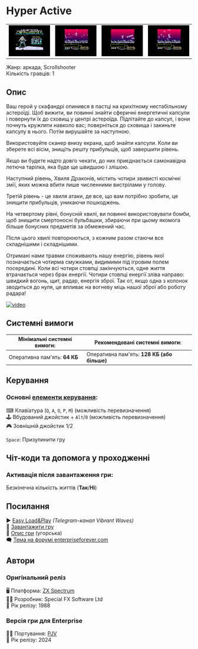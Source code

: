# Hyper Active

| | | | |
| --- | --- | --- | --- |
|![screen1](screenshots/scrn_hyperactive_1.png)|![screen2](screenshots/scrn_hyperactive_2.png)|![screen3](screenshots/scrn_hyperactive_3.png)|![screen4](screenshots/scrn_hyperactive_4.png)|

Жанр: аркада, Scrollshooter  
Кількість гравців: 1

## Опис

Ваш герой у скафандрі опинився в пастці на крихітному нестабільному астероїді. Щоб вижити, ви повинні знайти сферичні енергетичні капсули і повернути їх до сховищ у центрі астероїда. Підлітайте до капсул, і вони почнуть кружляти навколо вас; поверніться до сховища і закиньте капсулу в нього. Потім вирушайте за наступною.

Використовуйте сканер внизу екрана, щоб знайти капсули. Коли ви зберете всі вісім, знищіть решту прибульців, щоб завершити рівень.

Якщо ви будете надто довго чекати, до них приєднається самонавідна летюча тарілка, яка буде ще швидшою і злішою.

Наступний рівень, Хвиля Драконів, містить чотири звивисті космічні змії, яких можна вбити лише численними вистрілами у голову.

Третій рівень - це хвиля атаки, де все, що вам потрібно зробити, це знищити прибульців, уникаючи пошкоджень.

На четвертому рівні, бонусній хвилі, ви повинні використовувати бомби, щоб знищити смертоносні бульбашки, збираючи при цьому якомога більше бонусних предметів за обмежений час.

Після цього хвилі повторюються, з кожним разом стаючи все складнішими і складнішими.

Отримані нами травми споживають нашу енергію, рівень якої позначається чотирма смужками, видимими під ігровим полем посередині. Коли всі чотири стовпці закінчуються, одне життя втрачається через брак енергії. Чотири стовпці енергії зліва направо: швидкий вогонь, щит, радар, енергія зброї. Так от, якщо одна з колонок зводиться до нуля, це впливає на вогневу міць нашої зброї або роботу радара!

[![video](https://img.youtube.com/vi/DDGrmMSlA0s/0.jpg)](https://www.youtube.com/watch?v=DDGrmMSlA0s)

## Системні вимоги

|Мінімальні системні вимоги:|Рекомендовані системні вимоги:|
|---------------------------|------------------------------|
|Оперативна пам'ять: **64 КБ**|Оперативна пам'ять: **128 КБ (або більше)**|  

## Керування
### Основні [елементи керування](../controllers.md): 
⌨ Клавіатура (`Q`, `A`, `O`, `P`, `M`) (можливість перевизначення)  
🕹 Вбудований джойстик + `Alt`/`0` (можливість перевизначення)  
🎮 Зовнішній джойстик 1/2  

`Space`: Призупинити гру

## Чіт-коди та допомога у проходженні
### Активація після завантаження гри:
Безкінечна кількість життів (**Так**/**Ні**)

## Посилання

▶ [Easy Load&Play](https://t.me/EP128k_Load_n_Play/738) *(Telegram-канал Vibrant Waves)*  
💾 [Завантажити гру](http://www.ep128.hu/Ep_Games/Prg/Hyper_Active.rar)  
📃 [Опис гри](http://www.ep128.hu/Games/Hyper_Active.htm) (угорська)  
🗨 [Тема на форумі enterpriseforever.com](https://enterpriseforever.com/spectrum-rol/hyperactive/)  

## Автори
### Оригінальний реліз
🖥 Платформа: [ZX Spectrum](https://spectrumcomputing.co.uk/entry/2413/ZX-Spectrum/Hyper_Active)  
👨‍💻 Розробник: Special FX Software Ltd  
📅 Рік релізу: 1988  

### Версія гри для Enterprise
👨‍💻 Портування: [PJV](../../community/pjv.md)  
📅 Рік релізу: 2024